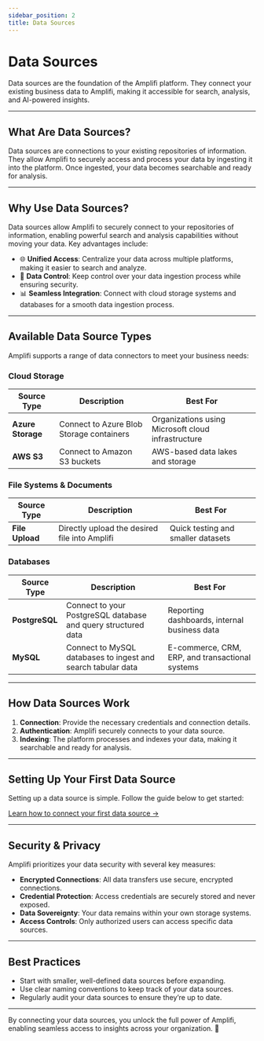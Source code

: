```yaml
---
sidebar_position: 2
title: Data Sources
---
```


# Data Sources

Data sources are the foundation of the Amplifi platform. They connect your existing business data to Amplifi, making it accessible for search, analysis, and AI-powered insights.

---

## What Are Data Sources?

Data sources are connections to your existing repositories of information. They allow Amplifi to securely access and process your data by ingesting it into the platform. Once ingested, your data becomes searchable and ready for analysis.   

---

## Why Use Data Sources?

Data sources allow Amplifi to securely connect to your repositories of information, enabling powerful search and analysis capabilities without moving your data. Key advantages include:

- 🌐 **Unified Access**: Centralize your data across multiple platforms, making it easier to search and analyze.  
- 🔐 **Data Control**: Keep control over your data ingestion process while ensuring security.  
- 📊 **Seamless Integration**: Connect with cloud storage systems and databases for a smooth data ingestion process.  

---

## Available Data Source Types

Amplifi supports a range of data connectors to meet your business needs:

### Cloud Storage

| Source Type      | Description                                   | Best For                                      |
|------------------|-----------------------------------------------|------------------------------------------------|
| **Azure Storage**| Connect to Azure Blob Storage containers       | Organizations using Microsoft cloud infrastructure |
| **AWS S3**       | Connect to Amazon S3 buckets                  | AWS-based data lakes and storage                 |

### File Systems & Documents

| Source Type      | Description                                   | Best For                    |
|------------------|-----------------------------------------------|------------------------------|
| **File Upload**  | Directly upload the desired file into Amplifi | Quick testing and smaller datasets |

### Databases

| Source Type      | Description                                   | Best For                    |
|------------------|-----------------------------------------------|------------------------------|
| **PostgreSQL**   | Connect to your PostgreSQL database and query structured data | Reporting dashboards, internal business data |
| **MySQL**        | Connect to MySQL databases to ingest and search tabular data | E-commerce, CRM, ERP, and transactional systems |

---

## How Data Sources Work

1. **Connection**: Provide the necessary credentials and connection details.  
2. **Authentication**: Amplifi securely connects to your data source.  
3. **Indexing**: The platform processes and indexes your data, making it searchable and ready for analysis.  

---

## Setting Up Your First Data Source

Setting up a data source is simple. Follow the guide below to get started:  

[Learn how to connect your first data source →](../how-to-guides/connecting-data-sources)  

---

## Security & Privacy

Amplifi prioritizes your data security with several key measures:

- **Encrypted Connections**: All data transfers use secure, encrypted connections.  
- **Credential Protection**: Access credentials are securely stored and never exposed.  
- **Data Sovereignty**: Your data remains within your own storage systems.  
- **Access Controls**: Only authorized users can access specific data sources.  

---

## Best Practices

- Start with smaller, well-defined data sources before expanding.  
- Use clear naming conventions to keep track of your data sources.  
- Regularly audit your data sources to ensure they’re up to date.  

---

By connecting your data sources, you unlock the full power of Amplifi, enabling seamless access to insights across your organization. 🚀
